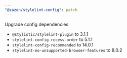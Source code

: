 ```yaml
---
"@zazen/stylelint-config": patch
---
```


Upgrade config dependencies

- `@stylistic/stylelint-plugin` to 3.1.1
- `stylelint-config-recess-order` to 5.1.1
- `stylelint-config-recommended` to 14.0.1
- `stylelint-no-unsupported-browser-features` to 8.0.2
